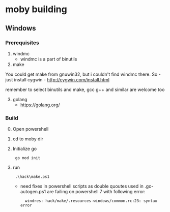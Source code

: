 # moby building

## Windows

### Prerequisites

1. windmc
    - windmc is a part of binutils
2. make

You could get make from gnuwin32, but i couldn't find windmc there.
So - just install cygwin - http://cygwin.com/install.html

remember to select binutils and make,
gcc g++ and similar are welcome too

3. golang
    - https://golang.org/


### Build

0. Open powershell
1. cd to moby dir
2. Initialize go

        go mod init
3. run

        .\hack\make.ps1
    - need fixes in powershell scripts as double quoutes used in .go-autogen.ps1 are failing on powershell 7 with following error:

            windres: hack/make/.resources-windows/common.rc:23: syntax error

